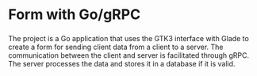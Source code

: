 # Form with Go/gRPC
###
The project is a Go application that uses the GTK3 interface with Glade to create a form for sending client data from a client to a server. The communication between the client and server is facilitated through gRPC. The server processes the data and stores it in a database if it is valid.
